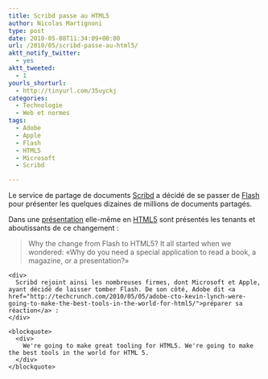 ```yaml
---
title: Scribd passe au HTML5
author: Nicolas Martignoni
type: post
date: 2010-05-08T11:34:09+00:00
url: /2010/05/scribd-passe-au-html5/
aktt_notify_twitter:
  - yes
aktt_tweeted:
  - 1
yourls_shorturl:
  - http://tinyurl.com/35uyckj
categories:
  - Technologie
  - Web et normes
tags:
  - Adobe
  - Apple
  - Flash
  - HTML5
  - Microsoft
  - Scribd

---
```

Le service de partage de documents [Scribd][1] a décidé de se passer de [Flash][2] pour présenter les quelques dizaines de millions de documents partagés.

Dans une [présentation][3] elle-même en [HTML5][4] sont présentés les tenants et aboutissants de ce changement :

<div>
  <div>
    <blockquote>
      <div>
        Why the change from Flash to HTML5? It all started when we wondered: «Why do you need a special application to read a book, a magazine, or a presentation?»
      </div>
    </blockquote>
    
    <div>
      Scribd rejoint ainsi les nombreuses firmes, dont Microsoft et Apple, ayant décidé de laisser tomber Flash. De son côté, Adobe dit <a href="http://techcrunch.com/2010/05/05/adobe-cto-kevin-lynch-were-going-to-make-the-best-tools-in-the-world-for-html5/">préparer sa réaction</a> :
    </div>
    
    <blockquote>
      <div>
        We're going to make great tooling for HTML5. We're going to make the best tools in the world for HTML 5.
      </div>
    </blockquote>
  </div>
</div>

 [1]: http://www.scribd.com/
 [2]: http://fr.wikipedia.org/wiki/Adobe_Flash
 [3]: http://www.scribd.com/documents/30964170/Scribd-in-HTML5
 [4]: http://www.w3.org/TR/html5/
